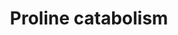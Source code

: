 ---
annotations:
- id: PW:0001257
  parent: classic metabolic pathway
  type: Pathway Ontology
  value: amino acid degradation pathway
authors:
- ReactomeTeam
- DeSl
description: Proline is catabolized in two steps to yield L-glutamate gamma-semialdehyde,
  which can react further with glutamate to yield ornithine and alpha-ketoglutarate
  (annotated as a reaction of amino acid synthesis and interconversion) or with NAD+
  to yield glutamate and NADH + H+ (Phang et al. 2001).  View original pathway at
  [http://www.reactome.org/PathwayBrowser/#DIAGRAM=70688 Reactome].
last-edited: 2021-01-25
organisms:
- Homo sapiens
redirect_from:
- /index.php/Pathway:WP5009
- /instance/WP5009
revision: null
schema-jsonld:
- '@context': https://schema.org/
  '@id': https://wikipathways.github.io/pathways/WP5009.html
  '@type': Dataset
  creator:
    '@type': Organization
    name: WikiPathways
  description: Proline is catabolized in two steps to yield L-glutamate gamma-semialdehyde,
    which can react further with glutamate to yield ornithine and alpha-ketoglutarate
    (annotated as a reaction of amino acid synthesis and interconversion) or with
    NAD+ to yield glutamate and NADH + H+ (Phang et al. 2001).  View original pathway
    at [http://www.reactome.org/PathwayBrowser/#DIAGRAM=70688 Reactome].
  keywords:
  - 1PYR-5COOH
  - 'ALDH4A1 '
  - ALDH4A1 dimer
  - FAD
  - FADH2
  - H+
  - H2O
  - HPRO
  - L-Glu
  - L-Glu5S
  - L-Pro
  - NAD+
  - NADH
  - PRODH(1-?)
  - PRODH2
  license: CC0
  name: Proline catabolism
seo: CreativeWork
title: Proline catabolism
wpid: WP5009
---